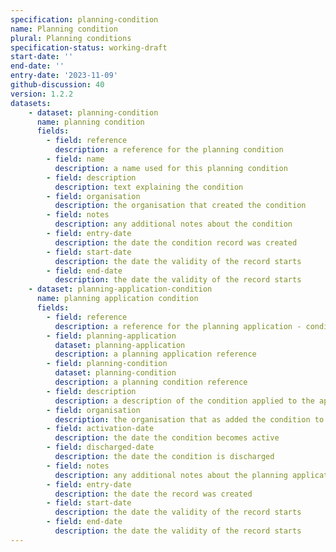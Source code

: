 ```yaml
---
specification: planning-condition
name: Planning condition
plural: Planning conditions
specification-status: working-draft
start-date: ''
end-date: ''
entry-date: '2023-11-09'
github-discussion: 40
version: 1.2.2
datasets:
    - dataset: planning-condition
      name: planning condition
      fields:
        - field: reference
          description: a reference for the planning condition
        - field: name
          description: a name used for this planning condition
        - field: description
          description: text explaining the condition
        - field: organisation
          description: the organisation that created the condition
        - field: notes
          description: any additional notes about the condition
        - field: entry-date
          description: the date the condition record was created
        - field: start-date
          description: the date the validity of the record starts
        - field: end-date
          description: the date the validity of the record starts
    - dataset: planning-application-condition
      name: planning application condition
      fields:
        - field: reference
          description: a reference for the planning application - condition connection
        - field: planning-application
          dataset: planning-application
          description: a planning application reference
        - field: planning-condition
          dataset: planning-condition
          description: a planning condition reference
        - field: description
          description: a description of the condition applied to the application
        - field: organisation
          description: the organisation that as added the condition to the planning application
        - field: activation-date
          description: the date the condition becomes active
        - field: discharged-date
          description: the date the condition is discharged
        - field: notes
          description: any additional notes about the planning application - condition connection
        - field: entry-date
          description: the date the record was created
        - field: start-date
          description: the date the validity of the record starts
        - field: end-date
          description: the date the validity of the record starts
---
```

